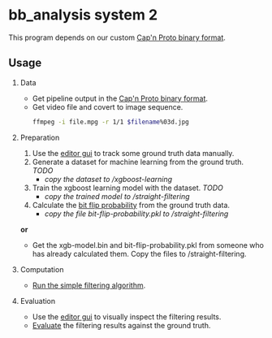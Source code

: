 # bb_analysis system 2

This program depends on our custom [Cap'n Proto binary format](https://github.com/BioroboticsLab/bb_binary).

## Usage

1. Data

	* Get pipeline output in the [Cap'n Proto binary format](https://github.com/BioroboticsLab/bb_binary).
	* Get video file and covert to image sequence.
		```sh
		ffmpeg -i file.mpg -r 1/1 $filename%03d.jpg
		```

2. Preparation

	1. Use the [editor gui](./editor-gui) to track some ground truth data manually.
	2. Generate a dataset for machine learning from the ground truth. *TODO*
		- *copy the dataset to /xgboost-learning*
	4. Train the xgboost learning model with the dataset. *TODO*
		- *copy the trained model to /straight-filtering*
	5. Calculate the [bit flip probability](./bit-flip-probability) from the ground truth data.
		- *copy the file bit-flip-probability.pkl to /straight-filtering*

	**or**

	* Get the xgb-model.bin and bit-flip-probability.pkl from someone who has already calculated them.
	  Copy the files to /straight-filtering.

3. Computation

	* [Run the simple filtering algorithm](./straight-filtering).

4. Evaluation

	* Use the [editor gui](./editor-gui) to visually inspect the filtering results.
	* [Evaluate](./evaluation) the filtering results against the ground truth.

